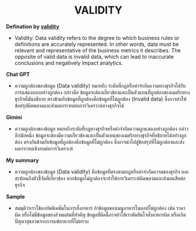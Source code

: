 <center><h1>VALIDITY</h1></center> 

**Defination by [validity](https://www.metaplane.dev/blog/data-validity-definition-examples)**

- Validity: Data validity refers to the degree to which business rules or definitions are accurately represented. In other words, data must be relevant and representative of the business metrics it describes. The opposite of valid data is invalid data, which can lead to inaccurate conclusions and negatively impact analytics.

**Chat GPT**

- ความถูกต้องของข้อมูล (Data validity) หมายถึง ระดับที่กฎหรือคำจำกัดความทางธุรกิจได้รับการแสดงออกอย่างถูกต้อง กล่าวคือ ข้อมูลจะต้องเกี่ยวข้องและเป็นตัวแทนที่ถูกต้องของเมตริกทางธุรกิจที่มันอธิบาย ตรงข้ามกับข้อมูลที่ถูกต้องคือข้อมูลที่ไม่ถูกต้อง (Invalid data) ซึ่งอาจทำให้ข้อสรุปผิดพลาดและส่งผลกระทบต่อการวิเคราะห์ทางธุรกิจได้

**Gimini**

- ความถูกต้องของข้อมูล หมายถึงระดับที่กฎทางธุรกิจหรือคำจำกัดความถูกแสดงอย่างถูกต้อง กล่าวอีกนัยหนึ่ง ข้อมูลจะต้องมีความเกี่ยวข้องและเป็นตัวแทนของเมตริกทางธุรกิจที่อธิบายได้อย่างถูกต้อง ตรงกันข้ามกับข้อมูลที่ถูกต้องคือข้อมูลที่ไม่ถูกต้อง ซึ่งอาจนำไปสู่ข้อสรุปที่ไม่ถูกต้องและส่งผลกระทบเชิงลบต่อการวิเคราะห์

**My summary**

- ความถูกต้องของข้อมูล (Data validity) คือข้อมูลที่ตรงตามกฎหรือคำจำกัดความของธุรกิจ และสะท้อนถึงตัวชี้วัดที่เกี่ยวข้อง หากข้อมูลไม่ถูกต้องจะทำให้การวิเคราะห์ผิดพลาดและส่งผลเสียต่อธุรกิจ

**Sample**

- สมมุติว่าเราใช้แอปพลิเคชันในการสั่งอาหาร ถ้าข้อมูลของเมนูอาหารในแอปไม่ถูกต้อง เช่น ราคาผิด หรือไม่มีข้อมูลของส่วนผสมที่สำคัญ ข้อมูลที่ผิดนี้อาจทำให้เราตัดสินใจสั่งอาหารผิด หรือเกิดปัญหาสุขภาพจากการแพ้อาหารที่ไม่ทราบ

